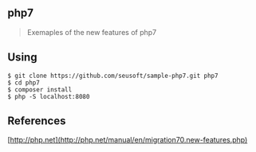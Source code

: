 ## php7

> Exemaples of the new features of php7

## Using

```
$ git clone https://github.com/seusoft/sample-php7.git php7
$ cd php7
$ composer install
$ php -S localhost:8080
```

## References

[http://php.net](http://php.net/manual/en/migration70.new-features.php)
